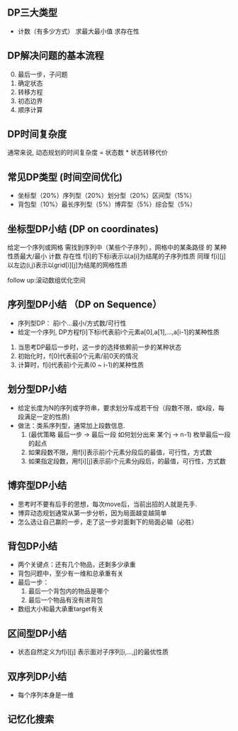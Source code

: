 ## DP三大类型
- 计数（有多少方式） 求最大最小值  求存在性

## DP解决问题的基本流程
0. 最后一步，子问题
1. 确定状态
2. 转移方程
3. 初态边界  
4. 顺序计算

## DP时间复杂度
通常来说, 动态规划的时间复杂度 = 状态数 * 状态转移代价

## 常见DP类型  (时间空间优化)
- 坐标型（20%）序列型（20%）划分型（20%）区间型（15%）
- 背包型（10%）最长序列型（5%）博弈型（5%）综合型（5%）

## 坐标型DP小结 (DP on coordinates)
给定一个序列或网格 需找到序列中（某些个子序列），网格中的某条路径 的 某种性质最大/最小  计数  存在性
f[i]的下标i表示以a[i]为结尾的子序列性质
同理 f[i][j]以左边(i,j)表示以grid[i][j]为结尾的网格性质

follow up:滚动数组优化空间

## 序列型DP小结 （DP on Sequence）
- 序列型DP： 前i个...最小/方式数/可行性
- 给定一个序列, DP方程f[i]下标i代表前i个元素a[0],a[1],...,a[i-1]的某种性质
1. 当思考DP最后一步时，这一步的选择依赖前一步的某种状态
2. 初始化时，f[0]代表前0个元素/前0天的情况
3. 计算时，f[i]代表前i个元素(0 ~ i-1)的某种性质 

## 划分型DP小结
- 给定长度为N的序列或字符串，要求划分车成若干份（段数不限，或k段，每段满足一定的性质)
- 做法：类系序列型，通常加上段数信息. 
  1. (最优策略 最后一步 -> 最后一段 如何划分出来 某个j -> n-1) 枚举最后一段的起点
  2. 如果段数不限，用f[i]表示前i个元素分段后的最值，可行性，方式数
  3. 如果指定段数，用f[i][j]表示前i个元素分j段后，的最值，可行性，方式数

## 博弈型DP小结
- 思考时不要有后手的思想，每次move后，当前出招的人就是先手.
- 博弈动态规划通常从第一步分析，因为局面越变越简单
- 怎么选让自己赢的一步，走了这一步对面剩下的局面必输（必胜）

## 背包DP小结
- 两个关键点：还有几个物品，还剩多少承重
- 背包问题中，至少有一维和总承重有关
- 最后一步：
  1. 最后一个背包内的物品是哪个
  2. 最后一个物品有没有进背包
- 数组大小和最大承重target有关

## 区间型DP小结
- 状态自然定义为f[i][j] 表示面对子序列[i,...,j]的最优性质

## 双序列DP小结
- 每个序列本身是一维

## 记忆化搜索